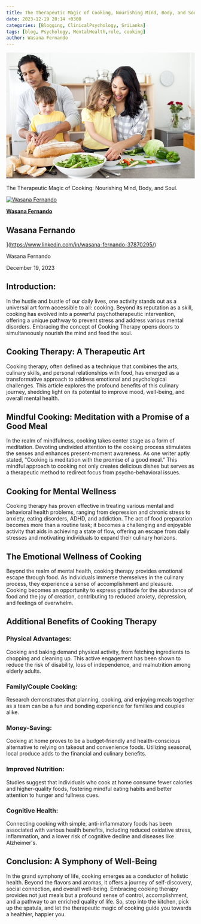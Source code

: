 ```yaml
---
title: The Therapeutic Magic of Cooking, Nourishing Mind, Body, and Soul.
date: 2023-12-19 20:14 +0300
categories: [Blogging, ClinicalPsychology, SriLanka]
tags: [blog, Psychology, MentalHealth,role, cooking]
author: Wasana Fernando
---
```


![Desktop View](assets/1702958374444.jpg)

The Therapeutic Magic of Cooking: Nourishing Mind, Body, and Soul.

[![Wasana Fernando](https://media.licdn.com/dms/image/v2/D5603AQGNxrYyaj4sKQ/profile-displayphoto-shrink_100_100/profile-displayphoto-shrink_100_100/0/1675773096993?e=1750896000&v=beta&t=QMxNWDG-LjlabMxd6Kkszb2B0yh0u9aE-RMgKn9Qr3U)](https://www.linkedin.com/in/wasana-fernando-37870295/)

[**Wasana Fernando**](https://www.linkedin.com/in/wasana-fernando-37870295/)


Wasana Fernando
---------------

](https://www.linkedin.com/in/wasana-fernando-37870295/)


Wasana Fernando


December 19, 2023

Introduction:
-------------

In the hustle and bustle of our daily lives, one activity stands out as a universal art form accessible to all: cooking. Beyond its reputation as a skill, cooking has evolved into a powerful psychotherapeutic intervention, offering a unique pathway to prevent stress and address various mental disorders. Embracing the concept of Cooking Therapy opens doors to simultaneously nourish the mind and feed the soul.

Cooking Therapy: A Therapeutic Art
----------------------------------

Cooking therapy, often defined as a technique that combines the arts, culinary skills, and personal relationships with food, has emerged as a transformative approach to address emotional and psychological challenges. This article explores the profound benefits of this culinary journey, shedding light on its potential to improve mood, well-being, and overall mental health.

Mindful Cooking: Meditation with a Promise of a Good Meal
---------------------------------------------------------

In the realm of mindfulness, cooking takes center stage as a form of meditation. Devoting undivided attention to the cooking process stimulates the senses and enhances present-moment awareness. As one writer aptly stated, "Cooking is meditation with the promise of a good meal." This mindful approach to cooking not only creates delicious dishes but serves as a therapeutic method to redirect focus from psycho-behavioral issues.

Cooking for Mental Wellness
---------------------------

Cooking therapy has proven effective in treating various mental and behavioral health problems, ranging from depression and chronic stress to anxiety, eating disorders, ADHD, and addiction. The act of food preparation becomes more than a routine task; it becomes a challenging and enjoyable activity that aids in achieving a state of flow, offering an escape from daily stresses and motivating individuals to expand their culinary horizons.

The Emotional Wellness of Cooking
---------------------------------

Beyond the realm of mental health, cooking therapy provides emotional escape through food. As individuals immerse themselves in the culinary process, they experience a sense of accomplishment and pleasure. Cooking becomes an opportunity to express gratitude for the abundance of food and the joy of creation, contributing to reduced anxiety, depression, and feelings of overwhelm.

Additional Benefits of Cooking Therapy
--------------------------------------

### Physical Advantages:

Cooking and baking demand physical activity, from fetching ingredients to chopping and cleaning up. This active engagement has been shown to reduce the risk of disability, loss of independence, and malnutrition among elderly adults.

### Family/Couple Cooking:

Research demonstrates that planning, cooking, and enjoying meals together as a team can be a fun and bonding experience for families and couples alike.

### Money-Saving:

Cooking at home proves to be a budget-friendly and health-conscious alternative to relying on takeout and convenience foods. Utilizing seasonal, local produce adds to the financial and culinary benefits.

### Improved Nutrition:

Studies suggest that individuals who cook at home consume fewer calories and higher-quality foods, fostering mindful eating habits and better attention to hunger and fullness cues.

### Cognitive Health:

Connecting cooking with simple, anti-inflammatory foods has been associated with various health benefits, including reduced oxidative stress, inflammation, and a lower risk of cognitive decline and diseases like Alzheimer's.

Conclusion: A Symphony of Well-Being
------------------------------------

In the grand symphony of life, cooking emerges as a conductor of holistic health. Beyond the flavors and aromas, it offers a journey of self-discovery, social connection, and overall well-being. Embracing cooking therapy provides not just meals but a profound sense of control, accomplishment, and a pathway to an enriched quality of life. So, step into the kitchen, pick up the spatula, and let the therapeutic magic of cooking guide you towards a healthier, happier you.